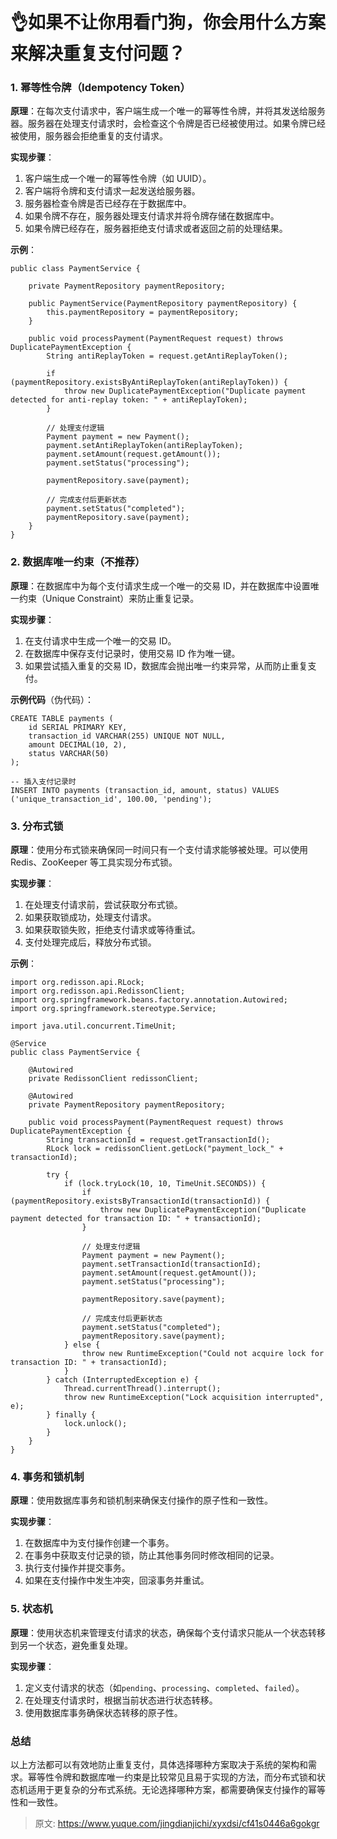 # 👌如果不让你用看门狗，你会用什么方案来解决重复支付问题？

### 1. 幂等性令牌（Idempotency Token）
**原理**：在每次支付请求中，客户端生成一个唯一的幂等性令牌，并将其发送给服务器。服务器在处理支付请求时，会检查这个令牌是否已经被使用过。如果令牌已经被使用，服务器会拒绝重复的支付请求。

**实现步骤**：

1. 客户端生成一个唯一的幂等性令牌（如 UUID）。
2. 客户端将令牌和支付请求一起发送给服务器。
3. 服务器检查令牌是否已经存在于数据库中。
4. 如果令牌不存在，服务器处理支付请求并将令牌存储在数据库中。
5. 如果令牌已经存在，服务器拒绝支付请求或者返回之前的处理结果。

**示例**：

```plain
public class PaymentService {

    private PaymentRepository paymentRepository;

    public PaymentService(PaymentRepository paymentRepository) {
        this.paymentRepository = paymentRepository;
    }

    public void processPayment(PaymentRequest request) throws DuplicatePaymentException {
        String antiReplayToken = request.getAntiReplayToken();

        if (paymentRepository.existsByAntiReplayToken(antiReplayToken)) {
            throw new DuplicatePaymentException("Duplicate payment detected for anti-replay token: " + antiReplayToken);
        }

        // 处理支付逻辑
        Payment payment = new Payment();
        payment.setAntiReplayToken(antiReplayToken);
        payment.setAmount(request.getAmount());
        payment.setStatus("processing");

        paymentRepository.save(payment);

        // 完成支付后更新状态
        payment.setStatus("completed");
        paymentRepository.save(payment);
    }
}
```

### 2. 数据库唯一约束（不推荐）
**原理**：在数据库中为每个支付请求生成一个唯一的交易 ID，并在数据库中设置唯一约束（Unique Constraint）来防止重复记录。

**实现步骤**：

1. 在支付请求中生成一个唯一的交易 ID。
2. 在数据库中保存支付记录时，使用交易 ID 作为唯一键。
3. 如果尝试插入重复的交易 ID，数据库会抛出唯一约束异常，从而防止重复支付。

**示例代码**（伪代码）：

```plain
CREATE TABLE payments (
    id SERIAL PRIMARY KEY,
    transaction_id VARCHAR(255) UNIQUE NOT NULL,
    amount DECIMAL(10, 2),
    status VARCHAR(50)
);

-- 插入支付记录时
INSERT INTO payments (transaction_id, amount, status) VALUES ('unique_transaction_id', 100.00, 'pending');
```

### 3. 分布式锁
**原理**：使用分布式锁来确保同一时间只有一个支付请求能够被处理。可以使用 Redis、ZooKeeper 等工具实现分布式锁。

**实现步骤**：

1. 在处理支付请求前，尝试获取分布式锁。
2. 如果获取锁成功，处理支付请求。
3. 如果获取锁失败，拒绝支付请求或等待重试。
4. 支付处理完成后，释放分布式锁。

**示例**：

```plain
import org.redisson.api.RLock;
import org.redisson.api.RedissonClient;
import org.springframework.beans.factory.annotation.Autowired;
import org.springframework.stereotype.Service;

import java.util.concurrent.TimeUnit;

@Service
public class PaymentService {

    @Autowired
    private RedissonClient redissonClient;

    @Autowired
    private PaymentRepository paymentRepository;

    public void processPayment(PaymentRequest request) throws DuplicatePaymentException {
        String transactionId = request.getTransactionId();
        RLock lock = redissonClient.getLock("payment_lock_" + transactionId);

        try {
            if (lock.tryLock(10, 10, TimeUnit.SECONDS)) {
                if (paymentRepository.existsByTransactionId(transactionId)) {
                    throw new DuplicatePaymentException("Duplicate payment detected for transaction ID: " + transactionId);
                }

                // 处理支付逻辑
                Payment payment = new Payment();
                payment.setTransactionId(transactionId);
                payment.setAmount(request.getAmount());
                payment.setStatus("processing");

                paymentRepository.save(payment);

                // 完成支付后更新状态
                payment.setStatus("completed");
                paymentRepository.save(payment);
            } else {
                throw new RuntimeException("Could not acquire lock for transaction ID: " + transactionId);
            }
        } catch (InterruptedException e) {
            Thread.currentThread().interrupt();
            throw new RuntimeException("Lock acquisition interrupted", e);
        } finally {
            lock.unlock();
        }
    }
}
```

### 4. 事务和锁机制
**原理**：使用数据库事务和锁机制来确保支付操作的原子性和一致性。

**实现步骤**：

1. 在数据库中为支付操作创建一个事务。
2. 在事务中获取支付记录的锁，防止其他事务同时修改相同的记录。
3. 执行支付操作并提交事务。
4. 如果在支付操作中发生冲突，回滚事务并重试。

### 5. 状态机
**原理**：使用状态机来管理支付请求的状态，确保每个支付请求只能从一个状态转移到另一个状态，避免重复处理。

**实现步骤**：

1. 定义支付请求的状态（如`pending`、`processing`、`completed`、`failed`）。
2. 在处理支付请求时，根据当前状态进行状态转移。
3. 使用数据库事务确保状态转移的原子性。

### 总结
以上方法都可以有效地防止重复支付，具体选择哪种方案取决于系统的架构和需求。幂等性令牌和数据库唯一约束是比较常见且易于实现的方法，而分布式锁和状态机适用于更复杂的分布式系统。无论选择哪种方案，都需要确保支付操作的幂等性和一致性。



> 原文: <https://www.yuque.com/jingdianjichi/xyxdsi/cf41s0446a6gokgr>